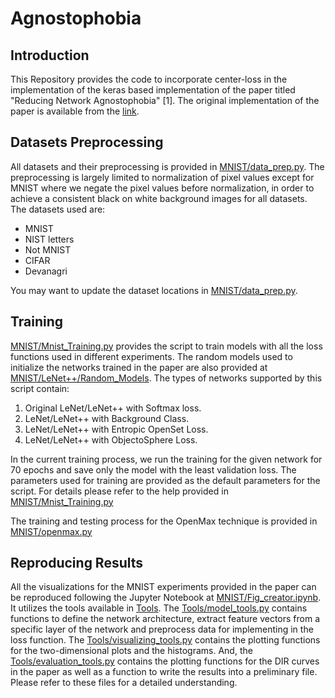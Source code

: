 # Agnostophobia

## Introduction
This Repository provides the code to incorporate center-loss in the implementation of the keras based implementation of the paper titled "Reducing Network Agnostophobia" [1]. The original implementation of the paper is available from the [link](https://github.com/Vastlab/ObjectoSphere).


## Datasets Preprocessing
All datasets and their preprocessing is provided in [MNIST/data_prep.py](https://github.com/Vastlab/ObjectoSphere/blob/master/MNIST/data_prep.py).
The preprocessing is largely limited to normalization of pixel values except for MNIST where we negate the pixel values before normalization, in order to achieve a consistent black on white background images for all datasets.
The datasets used are:
  * MNIST
  * NIST letters
  * Not MNIST
  * CIFAR
  * Devanagri

You may want to update the dataset locations in [MNIST/data_prep.py](https://github.com/Vastlab/ObjectoSphere/blob/master/MNIST/data_prep.py).

## Training
[MNIST/Mnist_Training.py](https://github.com/Vastlab/ObjectoSphere/blob/master/MNIST/Mnist_Training.py) provides the script to train models with all the loss functions used in different experiments. 
The random models used to initialize the networks trained in the paper are also provided at [MNIST/LeNet++/Random_Models](https://github.com/Vastlab/ObjectoSphere/tree/master/MNIST/LeNet%2B%2B/Random_Models).
The types of networks supported by this script contain:

1. Original LeNet/LeNet++ with Softmax loss.
2. LeNet/LeNet++ with Background Class.
3. LeNet/LeNet++ with Entropic OpenSet Loss.
4. LeNet/LeNet++ with ObjectoSphere Loss.

In the current training process, we run the training for the given network for 70 epochs and save only the model with the least validation loss.
The parameters used for training are provided as the default parameters for the script.
For details please refer to the help provided in [MNIST/Mnist_Training.py](https://github.com/Vastlab/ObjectoSphere/blob/master/MNIST/Mnist_Training.py)

The training and testing process for the OpenMax technique is provided in [MNIST/openmax.py](https://github.com/Vastlab/ObjectoSphere/blob/master/MNIST/openmax.py)

## Reproducing Results
All the visualizations for the MNIST experiments provided in the paper can be reproduced following the Jupyter Notebook at [MNIST/Fig_creator.ipynb](https://github.com/Vastlab/ObjectoSphere/blob/master/MNIST/Fig_creator.ipynb).
It utilizes the tools available in [Tools](https://github.com/Vastlab/ObjectoSphere/tree/master/Tools).
The [Tools/model_tools.py](https://github.com/Vastlab/ObjectoSphere/tree/master/Tools/model_tools.py) contains functions to define the network architecture, extract feature vectors from a specific layer of the network and preprocess data for implementing in the loss function.
The [Tools/visualizing_tools.py](https://github.com/Vastlab/ObjectoSphere/tree/master/Tools/visualizing_tools.py) contains the plotting functions for the two-dimensional plots and the histograms.
And, the [Tools/evaluation_tools.py](https://github.com/Vastlab/ObjectoSphere/tree/master/Tools/evaluation_tools.py) contains the plotting functions for the DIR curves in the paper as well as a function to write the results into a preliminary file.
Please refer to these files for a detailed understanding.
